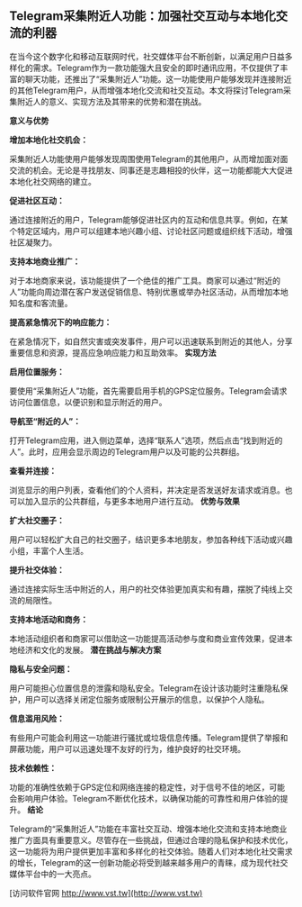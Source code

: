## **Telegram采集附近人功能：加强社交互动与本地化交流的利器**

在当今这个数字化和移动互联网时代，社交媒体平台不断创新，以满足用户日益多样化的需求。Telegram作为一款功能强大且安全的即时通讯应用，不仅提供了丰富的聊天功能，还推出了“采集附近人”功能。这一功能使用户能够发现并连接附近的其他Telegram用户，从而增强本地化交流和社交互动。本文将探讨Telegram采集附近人的意义、实现方法及其带来的优势和潜在挑战。

**意义与优势**

**增加本地化社交机会：**

采集附近人功能使用户能够发现周围使用Telegram的其他用户，从而增加面对面交流的机会。无论是寻找朋友、同事还是志趣相投的伙伴，这一功能都能大大促进本地化社交网络的建立。

**促进社区互动：**

通过连接附近的用户，Telegram能够促进社区内的互动和信息共享。例如，在某个特定区域内，用户可以组建本地兴趣小组、讨论社区问题或组织线下活动，增强社区凝聚力。

**支持本地商业推广：**

对于本地商家来说，该功能提供了一个绝佳的推广工具。商家可以通过“附近的人”功能向周边潜在客户发送促销信息、特别优惠或举办社区活动，从而增加本地知名度和客流量。

**提高紧急情况下的响应能力：**

在紧急情况下，如自然灾害或突发事件，用户可以迅速联系到附近的其他人，分享重要信息和资源，提高应急响应能力和互助效率。
**实现方法**

**启用位置服务：**

要使用“采集附近人”功能，首先需要启用手机的GPS定位服务。Telegram会请求访问位置信息，以便识别和显示附近的用户。

**导航至“附近的人”：**

打开Telegram应用，进入侧边菜单，选择“联系人”选项，然后点击“找到附近的人”。此时，应用会显示周边的Telegram用户以及可能的公共群组。

**查看并连接：**

浏览显示的用户列表，查看他们的个人资料，并决定是否发送好友请求或消息。也可以加入显示的公共群组，与更多本地用户进行互动。
**优势与效果**

**扩大社交圈子：**

用户可以轻松扩大自己的社交圈子，结识更多本地朋友，参加各种线下活动或兴趣小组，丰富个人生活。

**提升社交体验：**

通过连接实际生活中附近的人，用户的社交体验更加真实和有趣，摆脱了纯线上交流的局限性。

**支持本地活动和商务：**

本地活动组织者和商家可以借助这一功能提高活动参与度和商业宣传效果，促进本地经济和文化的发展。
**潜在挑战与解决方案**

**隐私与安全问题：**

用户可能担心位置信息的泄露和隐私安全。Telegram在设计该功能时注重隐私保护，用户可以选择关闭定位服务或限制公开展示的信息，以保护个人隐私。

**信息滥用风险：**

有些用户可能会利用这一功能进行骚扰或垃圾信息传播。Telegram提供了举报和屏蔽功能，用户可以迅速处理不友好的行为，维护良好的社交环境。

**技术依赖性：**

功能的准确性依赖于GPS定位和网络连接的稳定性，对于信号不佳的地区，可能会影响用户体验。Telegram不断优化技术，以确保功能的可靠性和用户体验的提升。
**结论**

Telegram的“采集附近人”功能在丰富社交互动、增强本地化交流和支持本地商业推广方面具有重要意义。尽管存在一些挑战，但通过合理的隐私保护和技术优化，这一功能将为用户提供更加丰富和多样化的社交体验。随着人们对本地化社交需求的增长，Telegram的这一创新功能必将受到越来越多用户的青睐，成为现代社交媒体平台中的一大亮点。


[访问软件官网 http://www.vst.tw](http://www.vst.tw)
